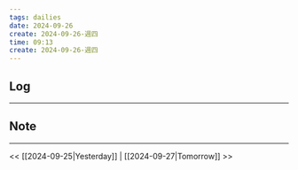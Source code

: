 ```yaml
---
tags: dailies  
date: 2024-09-26
create: 2024-09-26-週四
time: 09:13
create: 2024-09-26-週四
---
```

## Log
---


## Note
---


<< [[2024-09-25|Yesterday]] | [[2024-09-27|Tomorrow]] >>